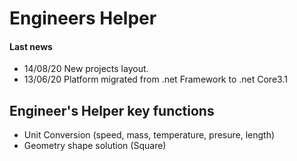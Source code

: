 # Engineers Helper
#### Last news
- 14/08/20 New projects layout.
- 13/06/20 Platform migrated from .net Framework to .net Core3.1

## Engineer's Helper key functions
- Unit Conversion (speed, mass, temperature, presure, length)
- Geometry shape solution (Square)
